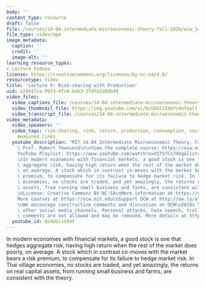 ```yaml
---
body: ''
content_type: resource
draft: false
file: /courses/14-04-intermediate-microeconomic-theory-fall-2020/ocw_1404_lecture09_2020oct06_360p_16_9.mp4
file_type: video/mp4
image_metadata:
  caption: ''
  credit: ''
  image-alt: ''
learning_resource_types:
- Lecture Videos
license: https://creativecommons.org/licenses/by-nc-sa/4.0/
resourcetype: Video
title: 'Lecture 9: Risk-sharing with Production'
uid: e29417ca-9933-4fc0-bab3-2fdfb2a88b49
video_files:
  video_captions_file: /courses/14-04-intermediate-microeconomic-theory-fall-2020/1Ls-r-p0EIi-fVT6BX_6tpxDDQkbsBVEl_transcript.webvtt
  video_thumbnail_file: https://img.youtube.com/vi/QcUUGlsSXmY/default.jpg
  video_transcript_file: /courses/14-04-intermediate-microeconomic-theory-fall-2020/1Ls-r-p0EIi-fVT6BX_6tpxDDQkbsBVEl_transcript.pdf
video_metadata:
  video_speakers: ''
  video_tags: risk-sharing, risk, return, production, consumption, social network,
    measured links
  youtube_description: "MIT 14.04 Intermediate Microeconomic Theory, Fall 2020\nInstructor:\
    \ Prof. Robert Townsend\n\nView the complete course: https://ocw.mit.edu/courses/14-04-intermediate-microeconomic-theory-fall-2020/\n\
    YouTube Playlist: https://www.youtube.com/watch?v=XSTSfCs74bg&list=PLUl4u3cNGP63wnrKge9vllow3Y2OOOKqF\n\
    \nIn modern economies with financial markets, a good stock is one that hedges\
    \ aggregate risk, having high return when the rest of the market does poorly,\
    \ on average. A stock which in contrast co-moves with the market bears a risk\
    \ premium, to compensate for its failure to hedge market risk. In Thai village\
    \ economies, no stocks are traded, and yet amazingly, the returns on real capital\
    \ assets, from running small business and farms, are consistent with the theory.\n\
    \nLicense: Creative Commons BY-NC-SA\nMore information at https://ocw.mit.edu/terms\n\
    More courses at https://ocw.mit.edu\nSupport OCW at http://ow.ly/a1If50zVRlQ\n\
    \nWe encourage constructive comments and discussion on OCW\u2019s YouTube and\
    \ other social media channels. Personal attacks, hate speech, trolling, and inappropriate\
    \ comments are not allowed and may be removed. More details at https://ocw.mit.edu/comments."
  youtube_id: QcUUGlsSXmY
---
```

In modern economies with financial markets, a good stock is one that hedges aggregate risk, having high return when the rest of the market does poorly, on average. A stock which in contrast co-moves with the market bears a risk premium, to compensate for its failure to hedge market risk. In Thai village economies, no stocks are traded, and yet amazingly, the returns on real capital assets, from running small business and farms, are consistent with the theory.